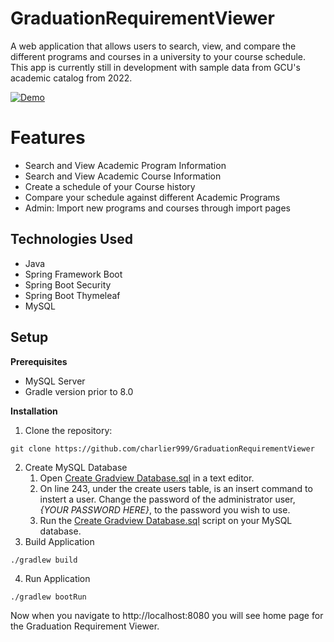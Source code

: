 # GraduationRequirementViewer
A web application that allows users to search, view, and compare the different programs and courses in a university to your course schedule. This app is currently still in development with sample data from GCU's academic catalog from 2022.

[![Demo](https://img.youtube.com/vi/bf2nV8MJbJc/hqdefault.jpg)](https://youtu.be/bf2nV8MJbJc)

# Features
- Search and View Academic Program Information
- Search and View Academic Course Information
- Create a schedule of your Course history
- Compare your schedule against different Academic Programs
- Admin: Import new programs and courses through import pages

## Technologies Used

- Java
- Spring Framework Boot
- Spring Boot Security
- Spring Boot Thymeleaf
- MySQL

## Setup
**Prerequisites**
- MySQL Server
- Gradle version prior to 8.0

**Installation**
1. Clone the repository:
```
git clone https://github.com/charlier999/GraduationRequirementViewer
```
2. Create MySQL Database
    1. Open [Create Gradview Database.sql](/Create%20Gradview%20Database.sql) in a text editor.
    2. On line 243, under the create users table, is an insert command to instert a user. Change the password of the administrator user, *{YOUR PASSWORD HERE}*, to the password you wish to use.
    3. Run the [Create Gradview Database.sql](/Create%20Gradview%20Database.sql) script on your MySQL database.
3. Build Application
```
./gradlew build
```
4. Run Application
```
./gradlew bootRun
```
Now when you navigate to http://localhost:8080 you will see home page for the Graduation Requirement Viewer.
